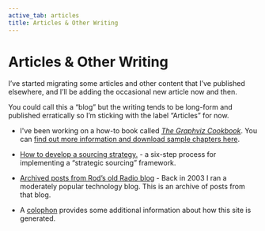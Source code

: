 ```yaml
---
active_tab: articles
title: Articles & Other Writing
---
```

# Articles & Other Writing

I’ve started migrating some articles and other content that I’ve published elsewhere, and I’ll be adding the occasional new article now and then.

You could call this a “blog” but the writing tends to be long-form and published erratically so I’m sticking with the label “Articles” for now.

 * I've been working on a how-to book called *[The Graphviz Cookbook](/projects/gv-cookbook.html)*. You can [find out more information and download sample chapters here](/projects/gv-cookbook.html).

 * [How to develop a sourcing strategy.](/articles/how-to-develop-a-sourcing-strategy.html) - a six-step process for implementing a “strategic sourcing” framework.

 * [Archived posts from Rod’s old Radio blog](/articles/radio-blog/) - Back in 2003 I ran a moderately popular technology blog. This is an archive of posts from that blog.

 * A [colophon](/articles/colophon.html) provides some additional information about how this site is generated.
